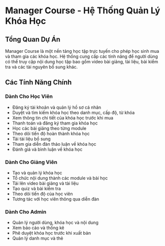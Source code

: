 # Manager Course - Hệ Thống Quản Lý Khóa Học

## Tổng Quan Dự Án

Manager Course là một nền tảng học tập trực tuyến cho phép học sinh mua và tham gia các khóa học. Hệ thống cung cấp các tính năng để người dùng có thể truy cập nội dung học tập bao gồm video bài giảng, tài liệu, bài kiểm tra và các tài nguyên bổ sung khác.

## Các Tính Năng Chính

### Dành Cho Học Viên
- Đăng ký tài khoản và quản lý hồ sơ cá nhân
- Duyệt và tìm kiếm khóa học theo danh mục, cấp độ, từ khóa
- Xem thông tin chi tiết của khóa học trước khi mua
- Thanh toán và đăng ký tham gia khóa học
- Học các bài giảng theo từng module
- Theo dõi tiến độ hoàn thành khóa học
- Tải tài liệu bổ sung
- Tham gia diễn đàn thảo luận về khóa học
- Đánh giá và bình luận về khóa học

### Dành Cho Giảng Viên
- Tạo và quản lý khóa học
- Tổ chức nội dung thành các module và bài học
- Tải lên video bài giảng và tài liệu
- Tạo quiz và bài kiểm tra
- Theo dõi tiến độ của học viên
- Tương tác với học viên thông qua diễn đàn

### Dành Cho Admin
- Quản lý người dùng, khóa học và nội dung
- Xem báo cáo và thống kê
- Phê duyệt khóa học trước khi xuất bản
- Quản lý danh mục và thẻ
